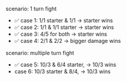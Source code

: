 scenario: 1 turn fight

- ✅ case 1: 1/1 starter & 1/1 -> starter wins
- ✅ case 2: 1/1 & 1/1 starter -> starter wins
- ✅ case 3: 4/5 for both -> starter wins
- ✅ case 4: 2/1 & 2/2 -> bigger damage wins

scenario: multiple turn fight

- ✅ case 5: 10/3 & 6/4 starter, -> 10/3 wins
- case 6: 10/3 starter & 8/4, -> 10/3 wins